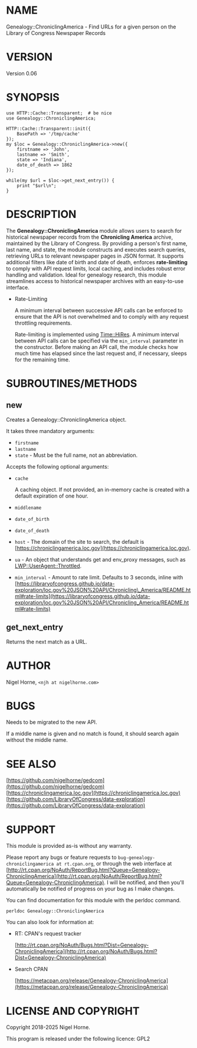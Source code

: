 # NAME

Genealogy::ChroniclingAmerica - Find URLs for a given person on the Library of Congress Newspaper Records

# VERSION

Version 0.06

# SYNOPSIS

    use HTTP::Cache::Transparent;  # be nice
    use Genealogy::ChroniclingAmerica;

    HTTP::Cache::Transparent::init({
        BasePath => '/tmp/cache'
    });
    my $loc = Genealogy::ChroniclingAmerica->new({
        firstname => 'John',
        lastname => 'Smith',
        state => 'Indiana',
        date_of_death => 1862
    });

    while(my $url = $loc->get_next_entry()) {
        print "$url\n";
    }

# DESCRIPTION

The **Genealogy::ChroniclingAmerica** module allows users to search for historical newspaper records from the **Chronicling America** archive,
maintained by the Library of Congress.
By providing a person's first name,
last name,
and state,
the module constructs and executes search queries,
retrieving URLs to relevant newspaper pages in JSON format.
It supports additional filters like date of birth and date of death,
enforces **rate-limiting** to comply with API request limits,
local caching,
and includes robust error handling and validation.
Ideal for genealogy research,
this module streamlines access to historical newspaper archives with an easy-to-use interface.

- Rate-Limiting

    A minimum interval between successive API calls can be enforced to ensure that the API is not overwhelmed and to comply with any request throttling requirements.

    Rate-limiting is implemented using [Time::HiRes](https://metacpan.org/pod/Time%3A%3AHiRes).
    A minimum interval between API
    calls can be specified via the `min_interval` parameter in the constructor.
    Before making an API call,
    the module checks how much time has elapsed since the
    last request and,
    if necessary,
    sleeps for the remaining time.

# SUBROUTINES/METHODS

## new

Creates a Genealogy::ChroniclingAmerica object.

It takes three mandatory arguments:

- `firstname`
- `lastname`
- `state` - Must be the full name,
not an abbreviation.

Accepts the following optional arguments:

- `cache`

    A caching object.
    If not provided,
    an in-memory cache is created with a default expiration of one hour.

- `middlename`
- `date_of_birth`
- `date_of_death`
- `host` - The domain of the site to search, the default is [https://chroniclingamerica.loc.gov](https://chroniclingamerica.loc.gov).
- `ua` - An object that understands get and env\_proxy messages,
such as [LWP::UserAgent::Throttled](https://metacpan.org/pod/LWP%3A%3AUserAgent%3A%3AThrottled).
- `min_interval` - Amount to rate limit.
Defaults to 3 seconds,
inline with [https://libraryofcongress.github.io/data-exploration/loc.gov%20JSON%20API/Chronicling\_America/README.html#rate-limits](https://libraryofcongress.github.io/data-exploration/loc.gov%20JSON%20API/Chronicling_America/README.html#rate-limits)

## get\_next\_entry

Returns the next match as a URL.

# AUTHOR

Nigel Horne, `<njh at nigelhorne.com>`

# BUGS

Needs to be migrated to the new API.

If a middle name is given and no match is found,
it should search again without the middle name.

# SEE ALSO

[https://github.com/nigelhorne/gedcom](https://github.com/nigelhorne/gedcom)
[https://chroniclingamerica.loc.gov](https://chroniclingamerica.loc.gov)
[https://github.com/LibraryOfCongress/data-exploration](https://github.com/LibraryOfCongress/data-exploration)

# SUPPORT

This module is provided as-is without any warranty.

Please report any bugs or feature requests to `bug-genealogy-chroniclingamerica at rt.cpan.org`,
or through the web interface at
[http://rt.cpan.org/NoAuth/ReportBug.html?Queue=Genealogy-ChroniclingAmerica](http://rt.cpan.org/NoAuth/ReportBug.html?Queue=Genealogy-ChroniclingAmerica).
I will be notified, and then you'll
automatically be notified of progress on your bug as I make changes.

You can find documentation for this module with the perldoc command.

    perldoc Genealogy::ChroniclingAmerica

You can also look for information at:

- RT: CPAN's request tracker

    [http://rt.cpan.org/NoAuth/Bugs.html?Dist=Genealogy-ChroniclingAmerica](http://rt.cpan.org/NoAuth/Bugs.html?Dist=Genealogy-ChroniclingAmerica)

- Search CPAN

    [https://metacpan.org/release/Genealogy-ChroniclingAmerica](https://metacpan.org/release/Genealogy-ChroniclingAmerica)

# LICENSE AND COPYRIGHT

Copyright 2018-2025 Nigel Horne.

This program is released under the following licence: GPL2

